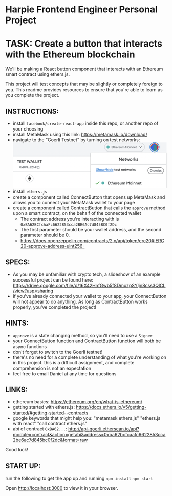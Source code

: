 # Harpie Frontend Engineer Personal Project

# TASK: Create a button that interacts with the Ethereum blockchain
We'll be making a React button component that interacts with an Ethereum smart contract using ethers.js.

This project will test concepts that may be slightly or completely foreign to you. This readme provides resources to ensure that you're able to learn as you complete the project.

## INSTRUCTIONS:
* install `facebook/create-react-app` inside this repo, or another repo of your choosing
* install MetaMask using this link: https://metamask.io/download/
* navigate to the "Goerli Testnet" by turning on test networks: ![network-switching](./readme-images/network-switching.png)
* install `ethers.js`
* create a component called ConnectButton that opens up MetaMask and allows you to connect your MetaMask wallet to your page
* create a component called ContractButton that calls the `approve` method upon a smart contract, on the behalf of the connected wallet
    * The contract address you're interacting with is `0xBA62BCfcAaFc6622853cca2BE6Ac7d845BC0f2Dc`
    * The first parameter should be your wallet address, and the second parameter should be 0.
    * https://docs.openzeppelin.com/contracts/2.x/api/token/erc20#IERC20-approve-address-uint256-

## SPECS: 
* As you may be unfamiliar with crypto tech, a slideshow of an example successful project can be found here: https://drive.google.com/file/d/16X42HnfGwb5f8DmozpSYljn8css3QlCL/view?usp=sharing
* if you've already connected your wallet to your app, your ConnectButton will not appear to do anything. As long as ContractButton works properly, you've completed the project!

## HINTS:
* `approve` is a state changing method, so you'll need to use a `Signer`
* your ConnectButton function and ContractButton function will both be async functions
* don't forget to switch to the Goerli testnet!
* there's no need for a complete understanding of what you're working on in this project. 
this is a difficult assignment, and complete comprehension is not an expectation
* feel free to email Daniel at any time for questions

## LINKS:
* ethereum basics: https://ethereum.org/en/what-is-ethereum/
* getting started with ethers.js: https://docs.ethers.io/v5/getting-started/#getting-started--contracts
* google keywords that might help you: "metamask ethers.js" "ethers.js with react" "call contract ethers.js"
* abi of contract `0xBA62...`: http://api-goerli.etherscan.io/api?module=contract&action=getabi&address=0xba62bcfcaafc6622853cca2be6ac7d845bc0f2dc&format=raw

Good luck!

## START UP:
run the following to get the app up and running
`npm install`
`npm start`

Open [http://localhost:3000](http://localhost:3000) to view it in your browser.